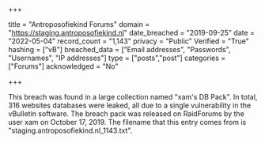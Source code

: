 +++

title = "Antroposofiekind Forums"
domain = "https://staging.antroposofiekind.nl"
date_breached = "2019-09-25"
date = "2022-05-04"
record_count = "1,143"
privacy = "Public"
Verified = "True"
hashing = ["vB"]
breached_data = ["Email addresses", "Passwords", "Usernames", "IP addresses"]
type = ["posts","post"]
categories = ["Forums"]
acknowledged = "No"


+++


This breach was found in a large collection named "xam's DB Pack". In total, 316 websites databases were leaked, all due to a single vulnerability in the vBulletin software. The breach pack was released on RaidForums by the user xam on October 17, 2019. The filename that this entry comes from is "staging.antroposofiekind.nl_1143.txt".

